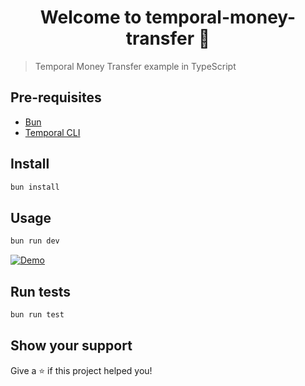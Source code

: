 <h1 align="center">Welcome to temporal-money-transfer 👋</h1>

> Temporal Money Transfer example in TypeScript

## Pre-requisites

- [Bun](https://bun.sh)
- [Temporal CLI](https://docs.temporal.io/server/quick-install/)

## Install

```sh
bun install
```

## Usage

```sh
bun run dev
```

[![Demo](https://i.gyazo.com/ca83db592f3d6ed6387694bea33df154.gif)](https://gyazo.com/ca83db592f3d6ed6387694bea33df154)

## Run tests

```sh
bun run test
```

## Show your support

Give a ⭐️ if this project helped you!
